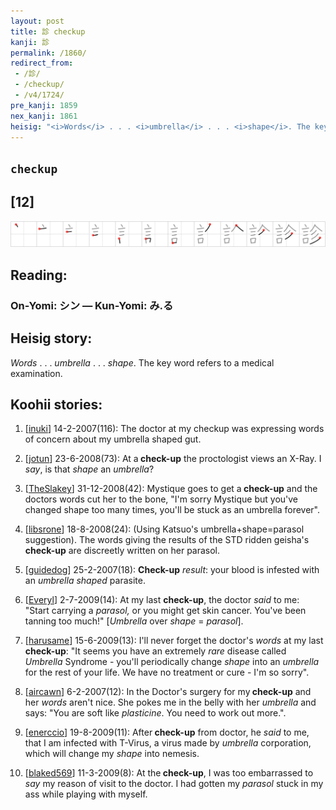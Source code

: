 ```yaml
---
layout: post
title: 診 checkup
kanji: 診
permalink: /1860/
redirect_from:
 - /診/
 - /checkup/
 - /v4/1724/
pre_kanji: 1859
nex_kanji: 1861
heisig: "<i>Words</i> . . . <i>umbrella</i> . . . <i>shape</i>. The key word refers to a medical examination."
---
```


## `checkup`

## [12]

<div class="stroke"><img src="../images/E8A8BA.png" /></div>

## Reading:

### On-Yomi: シン &mdash; Kun-Yomi: み.る

## Heisig story:

<i>Words</i> . . . <i>umbrella</i> . . . <i>shape</i>. The key word refers to a medical examination.

## Koohii stories:

1) [<a href="http://kanji.koohii.com/profile/inuki">inuki</a>] 14-2-2007(116): The doctor at my checkup was expressing words of concern about my umbrella shaped gut.

2) [<a href="http://kanji.koohii.com/profile/jotun">jotun</a>] 23-6-2008(73): At a<strong> check-up</strong> the proctologist views an X-Ray. I <em>say</em>, is that <em>shape</em> an <em>umbrella</em>?

3) [<a href="http://kanji.koohii.com/profile/TheSlakey">TheSlakey</a>] 31-12-2008(42): Mystique goes to get a<strong> check-up</strong> and the doctors words cut her to the bone, &quot;I&#039;m sorry Mystique but you&#039;ve changed shape too many times, you&#039;ll be stuck as an umbrella forever&quot;.

4) [<a href="http://kanji.koohii.com/profile/libsrone">libsrone</a>] 18-8-2008(24): (Using Katsuo&#039;s umbrella+shape=parasol suggestion). The words giving the results of the STD ridden geisha&#039;s<strong> check-up</strong> are discreetly written on her parasol.

5) [<a href="http://kanji.koohii.com/profile/guidedog">guidedog</a>] 25-2-2007(18): <strong>Check-up</strong> <em>result</em>: your blood is infested with an <em>umbrella shaped</em> parasite.

6) [<a href="http://kanji.koohii.com/profile/Everyl">Everyl</a>] 2-7-2009(14): At my last <strong>check-up</strong>, the doctor <em>said</em> to me: &quot;Start carrying a <em>parasol,</em> or you might get skin cancer. You&#039;ve been tanning too much!&quot; [<em>Umbrella</em> over <em>shape</em> = <em>parasol</em>].

7) [<a href="http://kanji.koohii.com/profile/harusame">harusame</a>] 15-6-2009(13): I&#039;ll never forget the doctor&#039;s <em>words</em> at my last<strong> check-up</strong>: &quot;It seems you have an extremely <em>rare</em> disease called <em>Umbrella</em> Syndrome - you&#039;ll periodically change <em>shape</em> into an <em>umbrella</em> for the rest of your life. We have no treatment or cure - I&#039;m so sorry&quot;.

8) [<a href="http://kanji.koohii.com/profile/aircawn">aircawn</a>] 6-2-2007(12): In the Doctor&#039;s surgery for my<strong> check-up</strong> and her <em>words</em> aren&#039;t nice. She pokes me in the belly with her <em>umbrella</em> and says: &quot;You are soft like <em>plasticine</em>. You need to work out more.&quot;.

9) [<a href="http://kanji.koohii.com/profile/enerccio">enerccio</a>] 19-8-2009(11): After<strong> check-up</strong> from doctor, he <em>said</em> to me, that I am infected with T-Virus, a virus made by <em>umbrella</em> corporation, which will change my <em>shape</em> into nemesis.

10) [<a href="http://kanji.koohii.com/profile/blaked569">blaked569</a>] 11-3-2009(8): At the<strong> check-up</strong>, I was too embarrassed to <em>say</em> my reason of visit to the doctor. I had gotten my <em>parasol</em> stuck in my ass while playing with myself.
